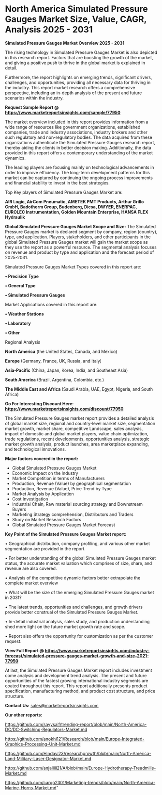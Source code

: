 # North America Simulated Pressure Gauges Market Size, Value, CAGR, Analysis 2025 - 2031

<Strong> Simulated Pressure Gauges Market Overview 2025 - 2031</strong>

The rising technology in Simulated Pressure Gauges Market is also depicted in this research report. Factors that are boosting the growth of the market, and giving a positive push to thrive in the global market is explained in detail.

Furthermore, the report highlights on emerging trends, significant drivers, challenges, and opportunities, providing all necessary data for thriving in the industry. This report market research offers a comprehensive perspective, including an in-depth analysis of the present and future scenarios within the industry.

<strong>Request Sample Report @ <a href=https://www.marketreportsinsights.com/sample/77950>https://www.marketreportsinsights.com/sample/77950</a></strong>

The market overview included in this report provides information from a wide range of resources like government organizations, established companies, trade and industry associations, industry brokers and other such regulatory and non-regulatory bodies. The data acquired from these organizations authenticate the Simulated Pressure Gauges research report, thereby aiding the clients in better decision making. Additionally, the data provided in this report offers a contemporary understanding of the market dynamics.

The leading players are focusing mainly on technological advancements in order to improve efficiency. The long-term development patterns for this market can be captured by continuing the ongoing process improvements and financial stability to invest in the best strategies.

Top Key players of Simulated Pressure Gauges Market are:

<strong>AIR Logic, AirCom Pneumatic, AMETEK PMT Products, Arthur Grillo GmbH, Badotherm Group, Budenberg, Dicsa, DWYER, ENERPAC, EUROLEC Instrumentation, Golden Mountain Enterprise, HANSA FLEX Hydraulik</strong>

<strong><b>Global Simulated Pressure Gauges Market Scope and Size:</b></strong>
The Simulated Pressure Gauges market is declared segment by company, region (country), type, and application. Players, stakeholders, and other participants in the global Simulated Pressure Gauges market will gain the market scope as they use the report as a powerful resource. The segmental analysis focuses on revenue and product by type and application and the forecast period of 2025-2031.

Simulated Pressure Gauges Market Types covered in this report are:

<strong>• Precision Type

• General Type

• Simulated Pressure Gauges</strong>

Market Applications covered in this report are:

<strong>• Weather Stations

• Laboratory

• Other</strong> 

Regional Analysis

<strong>North America</strong> (the United States, Canada, and Mexico)

<strong>Europe</strong> (Germany, France, UK, Russia, and Italy)

<strong>Asia-Pacific</strong> (China, Japan, Korea, India, and Southeast Asia)

<strong>South America</strong> (Brazil, Argentina, Colombia, etc.)

<strong>The Middle East and Africa</strong> (Saudi Arabia, UAE, Egypt, Nigeria, and South Africa)

<strong>Go For Interesting Discount Here: <a href=https://www.marketreportsinsights.com/discount/77950>https://www.marketreportsinsights.com/discount/77950</a></strong>

The Simulated Pressure Gauges market report provides a detailed analysis of global market size, regional and country-level market size, segmentation market growth, market share, competitive Landscape, sales analysis, impact of domestic and global market players, value chain optimization, trade regulations, recent developments, opportunities analysis, strategic market growth analysis, product launches, area marketplace expanding, and technological innovations.

<strong><b>Major factors covered in the report:</b></strong>
<ul>
  <li>Global Simulated Pressure Gauges Market </li>
  <li>Economic Impact on the Industry</li>
  <li>Market Competition in terms of Manufacturers</li>
  <li>Production, Revenue (Value) by geographical segmentation</li>
  <li>Production, Revenue (Value), Price Trend by Type</li>
  <li>Market Analysis by Application</li>
  <li>Cost Investigation</li>
  <li>Industrial Chain, Raw material sourcing strategy and Downstream Buyers</li>
  <li>Marketing Strategy comprehension, Distributors and Traders</li>
  <li>Study on Market Research Factors</li>
  <li>Global Simulated Pressure Gauges Market Forecast</li>
</ul>

<strong><b>Key Point of the Simulated Pressure Gauges Market report:</b></strong>

• Geographical distribution, company profiling, and various other market segmentation are provided in the report.

• For better understanding of the global Simulated Pressure Gauges market status, the accurate market valuation which comprises of size, share, and revenue are also covered.

• Analysis of the competitive dynamic factors better extrapolate the complete market overview

• What will be the size of the emerging Simulated Pressure Gauges market in 2031?

• The latest trends, opportunities and challenges, and growth drivers provide better construal of the Simulated Pressure Gauges Market.

• In-detail industrial analysis, sales study, and production understanding shed more light on the future market growth rate and scope.

• Report also offers the opportunity for customization as per the customer request.

<strong><b>View Full Report @ <a href=https://www.marketreportsinsights.com/industry-forecast/simulated-pressure-gauges-market-growth-and-size-2021-77950>https://www.marketreportsinsights.com/industry-forecast/simulated-pressure-gauges-market-growth-and-size-2021-77950</a></b></strong>


At last, the Simulated Pressure Gauges Market report includes investment come analysis and development trend analysis. The present and future opportunities of the fastest growing international industry segments are coated throughout this report. This report additionally presents product specification, manufacturing method, and product cost structure, and price structure.

<strong>Contact Us:</strong>
sales@marketreportsinsights.com

<strong>Our other reports:</strong>

<a href=https://github.com/sayysaif/trending-report/blob/main/North-America-DC/DC-Switching-Regulators-Market.md>https://github.com/sayysaif/trending-report/blob/main/North-America-DC/DC-Switching-Regulators-Market.md</a>

<a href=https://github.com/anokhi121/Research/blob/main/Europe-Integrated-Graphics-Processing-Unit-Market.md>https://github.com/anokhi121/Research/blob/main/Europe-Integrated-Graphics-Processing-Unit-Market.md</a>

<a href=https://github.com/Hindavi23/researchgrowth/blob/main/North-America-Land-Military-Laser-Designator-Market.md>https://github.com/Hindavi23/researchgrowth/blob/main/North-America-Land-Military-Laser-Designator-Market.md</a>

<a href=https://github.com/anjaliiii21/A/blob/main/Europe-Hydrotherapy-Treadmills-Market.md>https://github.com/anjaliiii21/A/blob/main/Europe-Hydrotherapy-Treadmills-Market.md</a>

<a href=https://github.com/cargo2301/Marketing-trends/blob/main/North-America-Marine-Horns-Market.md>https://github.com/cargo2301/Marketing-trends/blob/main/North-America-Marine-Horns-Market.md</a>"
